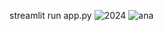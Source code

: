 streamlit run app.py
![2024](https://github.com/user-attachments/assets/da4ba353-fa77-4420-9a95-9c39fe743dc6)
![ana](https://github.com/user-attachments/assets/92b90828-3fb3-4977-880e-9c6cf7ad6e03)
